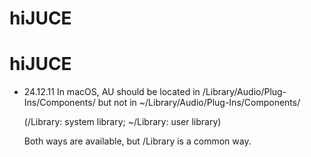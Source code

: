 # hiJUCE

# hiJUCE

- 24.12.11
  In macOS, AU should be located in /Library/Audio/Plug-Ins/Components/ but not in ~/Library/Audio/Plug-Ins/Components/

  (/Library: system library; ~/Library: user library)

  Both ways are available, but /Library is a common way.
